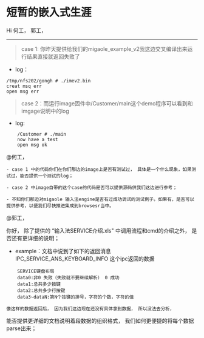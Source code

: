 # 短暂的嵌入式生涯

Hi 何工， 郭工，

---
> case 1: 你昨天提供给我们的migaole_example_v2我这边交叉编译出来运行结果直接就返回失败了

- log：
```shell
/tmp/nfs202/gongh # ./imev2.bin
creat msq err
open msg err
```
> case 2：而运行image固件中/Customer/main这个demo程序可以看到和imgage说明中的log
- log:
```
    /Customer # ./main
    now have a test
    open msg ok
```
@何工，

    - case 1 中的代码你们在你们那边的image上是否有测试过， 具体是一个什么现象，如果测试过，能否提供一个测试的log；  
      
    - case 2 中image自带的这个case的代码是否可以提供源码供我们这边进行参考；
    
    - 不知你们那边对migaole 输入法engine是否有过成功调试的测试例子。如果有，是否可以提供参考，以便我们尽快推进集成到browsesr当中。

@郭工，
  
你好， 除了提供的 “输入法SERVICE介绍.xls" 中调用流程和cmd的介绍之外， 是否还有更详细的说明；

- example：文档中说到了如下的返回消息 
IPC_SERVICE_ANS_KEYBOARD_INFO 这个ipc返回的数据
```
    SERVICE键盘布局
    data0:非0 失败（失败就不要继续解析） 0 成功
    data1:总共多少按键		
    data2:总共多少行按键
    data3~dataN:第N个按键的排号，字符的个数，字符的值
```
    像这样的数据返回后， 因为我们这边现在还没有具体拿到数据， 所以没法去分析，
能否提供更详细的文档说明着段数据的组织格式， 我们如何更便捷的将每个数据parse出来；

